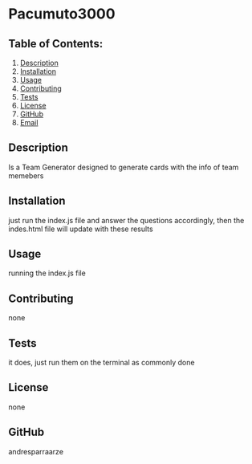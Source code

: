 # Pacumuto3000

  ## Table of Contents:
  1. [Description](#description) 
  2. [Installation](#Installation)
  3. [Usage](#Usage)  
  4. [Contributing](#Contributing)
  5. [Tests](#Tests)
  6. [License](#License)
  7. [GitHub](#GitHub)
  8. [Email](#Email)

## Description
Is a Team Generator designed to generate cards with the info of team memebers 

## Installation
just run the index.js file and answer the questions accordingly, then the indes.html file will update with these results

## Usage
running the index.js file

## Contributing
none

## Tests
it does, just run them on the terminal as commonly done

## License
none

## GitHub
andresparraarze
